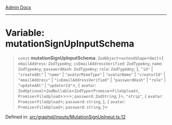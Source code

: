 [Admin Docs](/)

***

# Variable: mutationSignUpInputSchema

> `const` **mutationSignUpInputSchema**: `ZodObject`\<`extendShape`\<`Omit`\<\{ `emailAddress`: `ZodTypeAny`; `isEmailAddressVerified`: `ZodTypeAny`; `name`: `ZodTypeAny`; `passwordHash`: `ZodTypeAny`; `role`: `ZodTypeAny`; \}, `"id"` \| `"createdAt"` \| `"name"` \| `"avatarMimeType"` \| `"avatarName"` \| `"creatorId"` \| `"emailAddress"` \| `"isEmailAddressVerified"` \| `"passwordHash"` \| `"role"` \| `"updatedAt"` \| `"updaterId"`\>, \{ `avatar`: `ZodOptional`\<`ZodNullable`\<`ZodType`\<`Promise`\<`FileUpload`\>, `Promise`\<`FileUpload`\>\>\>\>; `password`: `ZodString`; \}\>, `"strip"`, \{ `avatar`: `Promise`\<`FileUpload`\>; `password`: `string`; \}, \{ `avatar`: `Promise`\<`FileUpload`\>; `password`: `string`; \}\>

Defined in: [src/graphql/inputs/MutationSignUpInput.ts:12](https://github.com/PalisadoesFoundation/talawa-api/blob/be8575be3c5989d76dd2f84308de81461931796c/src/graphql/inputs/MutationSignUpInput.ts#L12)
